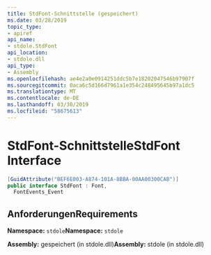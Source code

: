 ```yaml
---
title: StdFont-Schnittstelle (gespeichert)
ms.date: 03/28/2019
topic_type:
- apiref
api_name:
- stdole.StdFont
api_location:
- stdole.dll
api_type:
- Assembly
ms.openlocfilehash: ae4e2a0e0914251ddc5b7e18202047546b97907f
ms.sourcegitcommit: 0aca6c5d166d7961a1e354c248495645b97a1dc5
ms.translationtype: MT
ms.contentlocale: de-DE
ms.lasthandoff: 03/30/2019
ms.locfileid: "58675613"
---
```

# <a name="stdfont-interface"></a><span data-ttu-id="f32e6-102">StdFont-Schnittstelle</span><span class="sxs-lookup"><span data-stu-id="f32e6-102">StdFont Interface</span></span>

```csharp
[GuidAttribute("BEF6E003-A874-101A-8BBA-00AA00300CAB")]
public interface StdFont : Font, 
  FontEvents_Event
```

## <a name="requirements"></a><span data-ttu-id="f32e6-103">Anforderungen</span><span class="sxs-lookup"><span data-stu-id="f32e6-103">Requirements</span></span>

<span data-ttu-id="f32e6-104">**Namespace:** `stdole`</span><span class="sxs-lookup"><span data-stu-id="f32e6-104">**Namespace:** `stdole`</span></span>

<span data-ttu-id="f32e6-105">**Assembly:** gespeichert (in stdole.dll)</span><span class="sxs-lookup"><span data-stu-id="f32e6-105">**Assembly:** stdole (in stdole.dll)</span></span>
